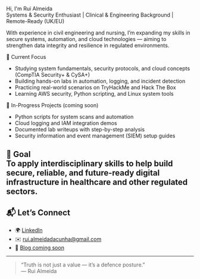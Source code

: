 Hi, I'm Rui Almeida  
Systems & Security Enthusiast | Clinical & Engineering Background | Remote-Ready (UK/EU)

With experience in civil engineering and nursing, I’m expanding my skills in secure systems, automation, and cloud technologies — aiming to strengthen data integrity and resilience in regulated environments.

🎯 Current Focus  
- Studying system fundamentals, security protocols, and cloud concepts (CompTIA Security+ & CySA+)  
- Building hands-on labs in automation, logging, and incident detection  
- Practicing real-world scenarios on TryHackMe and Hack The Box  
- Learning AWS security, Python scripting, and Linux system tools

📁 In-Progress Projects (coming soon)  
- Python scripts for system scans and automation  
- Cloud logging and IAM integration demos  
- Documented lab writeups with step-by-step analysis  
- Security information and event management (SIEM) setup guides

🧭 Goal  
To apply interdisciplinary skills to help build secure, reliable, and future-ready digital infrastructure in healthcare and other regulated sectors.
---

## 📬 Let’s Connect

- 🌍 [LinkedIn](https://linkedin.com/in/ruialmeida-cyber)  
- ✉️ rui.almeidadacunha@gmail.com
- 📓 [Blog coming soon](#)

---

> “Truth is not just a value — it’s a defence posture.”  
> — Rui Almeida
